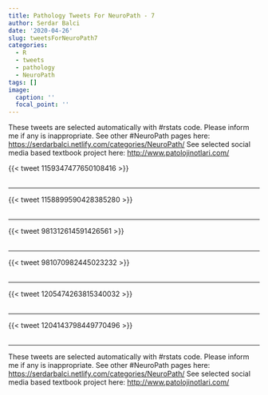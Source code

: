 ```yaml
---
title: Pathology Tweets For NeuroPath - 7
author: Serdar Balci
date: '2020-04-26'
slug: tweetsForNeuroPath7
categories:
  - R
  - tweets
  - pathology
  - NeuroPath
tags: []
image:
  caption: ''
  focal_point: ''
---
```



These tweets are selected automatically with #rstats code. Please inform me if any is inappropriate.
See other #NeuroPath pages here: https://serdarbalci.netlify.com/categories/NeuroPath/ 
See selected social media based textbook project here: http://www.patolojinotlari.com/

{{< tweet 1159347477650108416 >}}
<br>
<br>
<hr>
{{< tweet 1158899590428385280 >}}
<br>
<br>
<hr>
{{< tweet 981312614591426561 >}}
<br>
<br>
<hr>
{{< tweet 981070982445023232 >}}
<br>
<br>
<hr>
{{< tweet 1205474263815340032 >}}
<br>
<br>
<hr>
{{< tweet 1204143798449770496 >}}
<br>
<br>
<hr>


These tweets are selected automatically with #rstats code. Please inform me if any is inappropriate.
See other #NeuroPath pages here: https://serdarbalci.netlify.com/categories/NeuroPath/ 
See selected social media based textbook project here: http://www.patolojinotlari.com/

